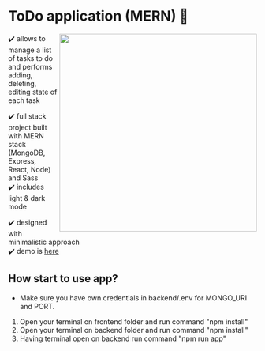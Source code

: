 # ToDo application (MERN) :dart:
<img src="https://user-images.githubusercontent.com/102720711/203614271-6b742d2c-22f6-4f67-b3f8-b1ba3354f23e.png" width="400" height="400" align="right" /> 

:heavy_check_mark: allows to manage a list of tasks to do and performs adding, deleting, editing state of each task <br />

:heavy_check_mark: full stack project built with MERN stack (MongoDB, Express, React, Node) and Sass<br />
:heavy_check_mark: includes light & dark mode<br />

:heavy_check_mark: designed with minimalistic approach  <br />
:heavy_check_mark: demo is [here](https://frontend-kzea.onrender.com)

## How start to use app?
- Make sure you have own credentials in backend/.env for MONGO_URI and PORT.
1. Open your terminal on frontend folder and run command "npm install"
2. Open your terminal on backend folder and run command "npm install"
3. Having terminal open on backend run command "npm run app"
